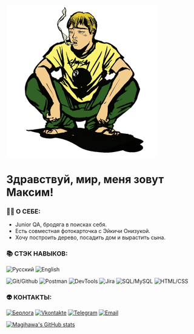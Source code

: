[![Header](https://github.com/magihawa/magihawa/blob/main/assets/header.png)](https://magihawa.github.io/)

# Здравствуй, мир, меня зовут Максим!

### 👨‍💻 **О СЕБЕ:**

- Junior QA, бродяга в поисках себя.
- Есть совместная фотокарточка с Эйкичи Онизукой.
- Хочу построить дерево, посадить дом и вырастить сына.


### 📚 **СТЭК НАВЫКОВ:**

![Русский](https://img.shields.io/badge/Русский-indigo)
![English](https://img.shields.io/badge/English-indigo)

![Git/Github](https://img.shields.io/badge/Git/GitHub-seagreen)
![Postman](https://img.shields.io/badge/POSTMAN-gold)
![DevTools](https://img.shields.io/badge/DevTools-gold)
![Jira](https://img.shields.io/badge/Jira-indianred)
![SQL/MySQL](https://img.shields.io/badge/SQL/MySQL-teal)
![HTML/CSS](https://img.shields.io/badge/HTML/CSS-coral)

### 👽 **КОНТАКТЫ:**

[![Берлога](https://img.shields.io/badge/Мой_сайт-dodgerblue)](https://magihawa.github.io/)
[![Vkontakte](https://img.shields.io/badge/Вконтакте-dodgerblue)](https://www.vk.com/zugzwang)
[![Telegram](https://img.shields.io/badge/Телеграм-dodgerblue)](http://t.me/magihawa)
[![Email](https://img.shields.io/badge/Email-dodgerblue)](mailto:magihawa@gmail.com)

[![Magihawa's GitHub stats](https://github-readme-stats.vercel.app/api?username=magihawa&show_icons=true&theme=transparent)](https://github.com/magihawa/github-readme-stats)
